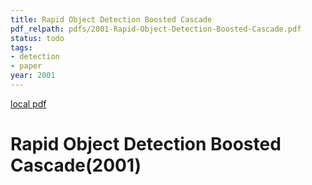 ```yaml
---
title: Rapid Object Detection Boosted Cascade
pdf_relpath: pdfs/2001-Rapid-Object-Detection-Boosted-Cascade.pdf
status: todo
tags:
- detection
- paper
year: 2001
---
```


[local pdf](../../../pdfs/2001-Rapid-Object-Detection-Boosted-Cascade.pdf)

# Rapid Object Detection Boosted Cascade(2001)
